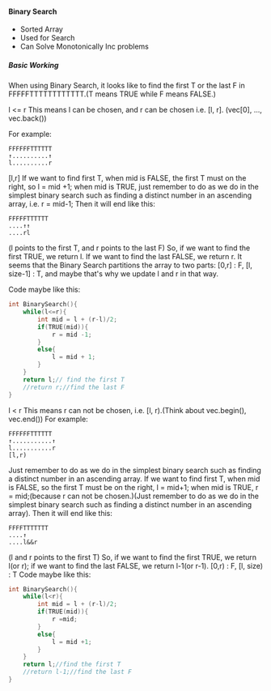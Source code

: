 #### Binary Search
- Sorted Array
- Used for Search
- Can Solve Monotonically Inc problems

##### Basic Working
When using Binary Search, it looks like to find the first T or the last F in FFFFFTTTTTTTTTTTT.(T means TRUE while F means FALSE.)

l <= r
This means l can be chosen, and r can be chosen i.e. [l, r]. (vec[0], ..., vec.back())

For example:
```
FFFFFFTTTTTT
↑..........↑
l..........r
```
[l,r]
If we want to find first T,
when mid is FALSE, the first T must on the right, so l = mid +1;
when mid is TRUE, just remember to do as we do in the simplest binary search such as finding a distinct number in an ascending array, i.e. r = mid-1;
Then it will end like this:
```
FFFFFTTTTTT
....↑↑
....rl
```
(l points to the first T, and r points to the last F)
So, if we want to find the first TRUE, we return l. If we want to find the last FALSE, we return r.
It seems that the Binary Search partitions the array to two parts:
[0,r] : F, [l, size-1] : T, and maybe that's why we update l and r in that way.

Code maybe like this:

```cpp
int BinarySearch(){
	while(l<=r){
		int mid = l + (r-l)/2;
		if(TRUE(mid)){
			r = mid -1;
		}
		else{
			l = mid + 1;
		}
	}
	return l;// find the first T
	//return r;//find the last F
}
```
l < r
This means r can not be chosen, i.e. [l, r).(Think about vec.begin(), vec.end())
For example:
```
FFFFFFTTTTTT
↑...........↑
l...........r
[l,r)
```
Just remember to do as we do in the simplest binary search such as finding a distinct number in an ascending array.
If we want to find first T,
when mid is FALSE, so the first T must be on the right, l = mid+1;
when mid is TRUE, r = mid;(because r can not be chosen.)(Just remember to do as we do in the simplest binary search such as finding a distinct number in an ascending array).
Then it will end like this:

```
FFFFTTTTTTT
....↑
....l&&r
```
(l and r points to the first T)
So, if we want to find the first TRUE, we return l(or r); if we want to find the last FALSE, we return l-1(or r-1).
[0,r) : F, [l, size) : T
Code maybe like this:

```cpp
int BinarySearch(){
    while(l<r){
        int mid = l + (r-l)/2;
        if(TRUE(mid)){
    		r =mid;
        }
        else{
        	l = mid +1;
        }
    }
    return l;//find the first T
	//return l-1;//find the last F
}
```
